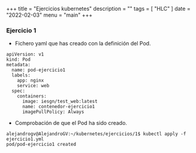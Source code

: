 +++
title = "Ejercicios kubernetes"
description = ""
tags = [
    "HLC"
]
date = "2022-02-03"
menu = "main"
+++

### Ejercicio 1

* Fichero yaml que has creado con la definición del Pod.

~~~
apiVersion: v1
kind: Pod
metadata:
  name: pod-ejercicio1
  labels:
    app: nginx
    service: web
  spec:
    containers:
      image: iesgn/test_web:latest
      name: contenedor-ejercicio1
      imagePullPolicy: Always
~~~

* Comprobación de que el Pod ha sido creado.

~~~
alejandrogv@AlejandroGV:~/kubernetes/ejercicios/1$ kubectl apply -f ejercicio1.yml 
pod/pod-ejercicio1 created
~~~
